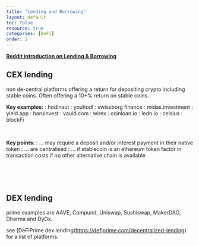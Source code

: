 ```yaml
---
title: "Lending and Borrowing"
layout: default
toc: false
resource: true 
categories: [DeFi]
order: 2
---
```


**[Reddit introduction on Lending & Borrowing](https://www.reddit.com/r/CryptoCurrency/comments/mnzv1c/defi_explained_lending_borrowing/)**

## CEX lending
non de-central platforms offering a return for depositing crypto including stable coins. Often offering a 10+% return on stable coins.

**Key examples:**
:   hodlnaut
:   youhodl
:   swissborg finance
:   midas.investment
:   yield.app
:   haruinvest
:   vauld.com
:   wirex
:   coinloan.io
:   ledn.io
:   celsius
:   blockFi

<br>

**Key points:**
:   ... may require a deposit and/or interest payment in their native token
:   ... are centralised
:   ... if stablecoin is an ethereum token factor in transaction costs if no other alternative chain is available

<br><br><br>

## DEX lending
prime examples are AAVE, Compund, Uniswap, Sushiswap, MakerDAO, Dharma and DyDx.

 see [DeFiPrime dex lending(https://defiprime.com/decentralized-lending) for a list of platforms.
